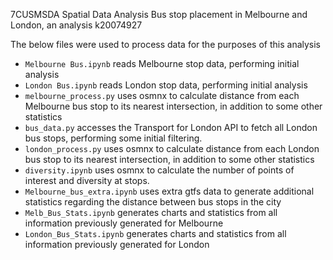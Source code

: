 7CUSMSDA Spatial Data Analysis
Bus stop placement in Melbourne and London, an analysis
k20074927

The below files were used to process data for the purposes of this analysis

* `Melbourne Bus.ipynb` reads Melbourne stop data, performing initial analysis
* `London Bus.ipynb` reads London stop data, performing initial analysis
* `melbourne_process.py` uses osmnx to calculate distance from each Melbourne bus stop to its nearest intersection, in addition to some other statistics
* `bus_data.py` accesses the Transport for London API to fetch all London bus stops, performing some initial filtering.
* `london_process.py` uses osmnx to calculate distance from each London bus stop to its nearest intersection, in addition to some other statistics
* `diversity.ipynb` uses osmnx to calculate the number of points of interest and diversity at stops.
* `Melbourne_bus_extra.ipynb` uses extra gtfs data to generate additional statistics regarding the distance between bus stops in the city
* `Melb_Bus_Stats.ipynb` generates charts and statistics from all information previously generated for Melbourne
* `London_Bus_Stats.ipynb` generates charts and statistics from all information previously generated for London
